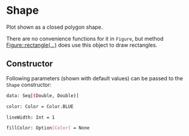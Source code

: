 # Shape

Plot shown as a closed polygon shape.

There are no convenience functions for it in `Figure`, but method
[Figure::rectangle(...)](Figure.md#rectangle) does use this object to
draw rectangles.

## Constructor

Following parameters (shown with default values) can be passed to the `Shape`
constructor:

```bash
data: Seq[(Double, Double)]
```

```bash
color: Color = Color.BLUE
```

```bash
lineWidth: Int = 1
```

```bash
fillColor: Option[Color] = None
```



